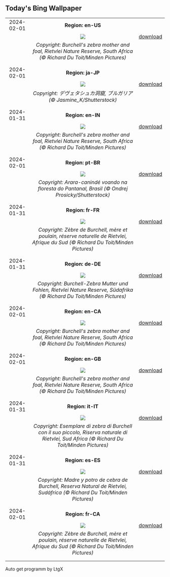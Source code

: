 ## Today's Bing Wallpaper
|      |      |      |
| :----: | :----: | :----: |
|2024-02-01|**Region: en-US**||
||![](https://www.bing.com/th?id=OHR.ZebraMother_EN-US7544209908_UHD.jpg&pid=hp&w=1152&h=648&rs=1&c=4)| [download](https://www.bing.com/th?id=OHR.ZebraMother_EN-US7544209908_UHD.jpg)|
||*Copyright: Burchell's zebra mother and foal, Rietvlei Nature Reserve, South Africa (© Richard Du Toit/Minden Pictures)*
||
|||
|2024-02-01|**Region: ja-JP**||
||![](https://www.bing.com/th?id=OHR.DevetashkaCave_JA-JP9707792334_UHD.jpg&pid=hp&w=1152&h=648&rs=1&c=4)| [download](https://www.bing.com/th?id=OHR.DevetashkaCave_JA-JP9707792334_UHD.jpg)|
||*Copyright: デヴェタシュカ洞窟, ブルガリア (© Jasmine_K/Shutterstock)*
||
|||
|2024-01-31|**Region: en-IN**||
||![](https://www.bing.com/th?id=OHR.ZebraMother_EN-IN5092330040_UHD.jpg&pid=hp&w=1152&h=648&rs=1&c=4)| [download](https://www.bing.com/th?id=OHR.ZebraMother_EN-IN5092330040_UHD.jpg)|
||*Copyright: Burchell's zebra mother and foal, Rietvlei Nature Reserve, South Africa (© Richard Du Toit/Minden Pictures)*
||
|||
|2024-02-01|**Region: pt-BR**||
||![](https://www.bing.com/th?id=OHR.MacawParrot_PT-BR2174373090_UHD.jpg&pid=hp&w=1152&h=648&rs=1&c=4)| [download](https://www.bing.com/th?id=OHR.MacawParrot_PT-BR2174373090_UHD.jpg)|
||*Copyright: Arara-canindé voando na floresta do Pantanal, Brasil (© Ondrej Prosicky/Shutterstock)*
||
|||
|2024-01-31|**Region: fr-FR**||
||![](https://www.bing.com/th?id=OHR.ZebraMother_FR-FR5676160511_UHD.jpg&pid=hp&w=1152&h=648&rs=1&c=4)| [download](https://www.bing.com/th?id=OHR.ZebraMother_FR-FR5676160511_UHD.jpg)|
||*Copyright: Zèbre de Burchell, mère et poulain, réserve naturelle de Rietvlei, Afrique du Sud (© Richard Du Toit/Minden Pictures)*
||
|||
|2024-01-31|**Region: de-DE**||
||![](https://www.bing.com/th?id=OHR.ZebraMother_DE-DE8530297892_UHD.jpg&pid=hp&w=1152&h=648&rs=1&c=4)| [download](https://www.bing.com/th?id=OHR.ZebraMother_DE-DE8530297892_UHD.jpg)|
||*Copyright: Burchell-Zebra Mutter und Fohlen, Rietvlei Nature Reserve, Südafrika (© Richard Du Toit/Minden Pictures)*
||
|||
|2024-02-01|**Region: en-CA**||
||![](https://www.bing.com/th?id=OHR.ZebraMother_EN-CA5020659638_UHD.jpg&pid=hp&w=1152&h=648&rs=1&c=4)| [download](https://www.bing.com/th?id=OHR.ZebraMother_EN-CA5020659638_UHD.jpg)|
||*Copyright: Burchell's zebra mother and foal, Rietvlei Nature Reserve, South Africa (© Richard Du Toit/Minden Pictures)*
||
|||
|2024-02-01|**Region: en-GB**||
||![](https://www.bing.com/th?id=OHR.ZebraMother_EN-GB8255598898_UHD.jpg&pid=hp&w=1152&h=648&rs=1&c=4)| [download](https://www.bing.com/th?id=OHR.ZebraMother_EN-GB8255598898_UHD.jpg)|
||*Copyright: Burchell's zebra mother and foal, Rietvlei Nature Reserve, South Africa (© Richard Du Toit/Minden Pictures)*
||
|||
|2024-01-31|**Region: it-IT**||
||![](https://www.bing.com/th?id=OHR.ZebraMother_IT-IT4043343068_UHD.jpg&pid=hp&w=1152&h=648&rs=1&c=4)| [download](https://www.bing.com/th?id=OHR.ZebraMother_IT-IT4043343068_UHD.jpg)|
||*Copyright: Esemplare di zebra di Burchell con il suo piccolo, Riserva naturale di Rietvlei, Sud Africa (© Richard Du Toit/Minden Pictures)*
||
|||
|2024-01-31|**Region: es-ES**||
||![](https://www.bing.com/th?id=OHR.ZebraMother_ES-ES6542218245_UHD.jpg&pid=hp&w=1152&h=648&rs=1&c=4)| [download](https://www.bing.com/th?id=OHR.ZebraMother_ES-ES6542218245_UHD.jpg)|
||*Copyright: Madre y potro de cebra de Burchell, Reserva Natural de Rietvlei, Sudáfrica (© Richard Du Toit/Minden Pictures)*
||
|||
|2024-02-01|**Region: fr-CA**||
||![](https://www.bing.com/th?id=OHR.ZebraMother_FR-CA9105263189_UHD.jpg&pid=hp&w=1152&h=648&rs=1&c=4)| [download](https://www.bing.com/th?id=OHR.ZebraMother_FR-CA9105263189_UHD.jpg)|
||*Copyright: Zèbre de Burchell, mère et poulain, réserve naturelle de Rietvlei, Afrique du Sud (© Richard Du Toit/Minden Pictures)*
||
|||

Auto get programm by LtgX
